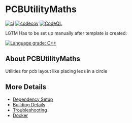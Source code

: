# PCBUtilityMaths

[![ci](https://github.com/cmdc0de/PCBUtilityMaths/actions/workflows/ci.yml/badge.svg)](https://github.com/cmdc0de/PCBUtilityMaths/actions/workflows/ci.yml)
[![codecov](https://codecov.io/gh/cmdc0de/PCBUtilityMaths/branch/main/graph/badge.svg)](https://codecov.io/gh/cmdc0de/PCBUtilityMaths)
[![CodeQL](https://github.com/cmdc0de/PCBUtilityMaths/actions/workflows/codeql-analysis.yml/badge.svg)](https://github.com/cmdc0de/PCBUtilityMaths/actions/workflows/codeql-analysis.yml)

LGTM Has to be set up manually after template is created:

[![Language grade: C++](https://img.shields.io/lgtm/grade/cpp/github/cmdc0de/PCBUtilityMaths)](https://lgtm.com/projects/g/cmdc0de/PCBUtilityMaths/context:cpp)

## About PCBUtilityMaths
Utilities for pcb layout like placing leds in a circle 


## More Details

 * [Dependency Setup](README_dependencies.md)
 * [Building Details](README_building.md)
 * [Troubleshooting](README_troubleshooting.md)
 * [Docker](README_docker.md)
